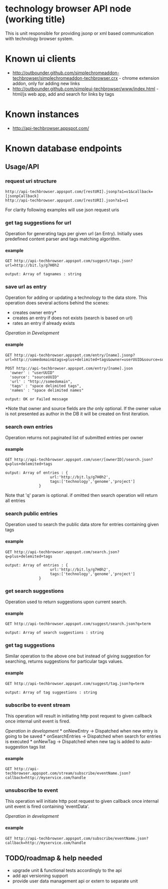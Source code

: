 # technology browser API node (working title) #
This is unit responsible for providing jsonp or xml based communication with technology browser system.

# Known ui clients #
* http://outbounder.github.com/simplechromeaddon-techbrowser/simplechromeaddon-techbrowser.crx - chrome extension addon, only for adding new links
* http://outbounder.github.com/simpleui-techbrowser/www/index.html - html/js web app, add and search for links by tags

# Known instances #
* http://api-techbrowser.appspot.com/

# Known database endpoints #

## Usage/API ##

### request uri structure ####
    http://api-techbrowser.appspot.com/[restURI].jsonp?a1=v1&callback=[jsonpCallback]
    http://api-techbrowser.appspot.com/[restURI].json?a1=v1
  
For clarity following examples will use json request uris

### get tag suggestions for url ###
Operation for generating tags per given url (an Entry). Initially uses predefined content parser and tags matching algorithm.
#### example ####
    GET http://api-techbrowser.appspot.com/suggest/tags.json?url=http://bit.ly/g7H0h2
  
    output: Array of tagnames : string

### save url as entry ###
Operation for adding or updating a technology to the data store. This operation does several actions behind the scenes:
  * creates owner entry*
  * creates an entry if does not exists (search is based on url)   
  * rates an entry if already exists
  
*Operation in Development*
   
#### example ####
    GET http://api-techbrowser.appspot.com/entry/[name].jsonp?url=http://somedomain&tags=plus+delimited+tags&owner=userUUID&source=sourceUUID&callback=methodName
  
    POST http://api-techbrowser.appspot.com/entry/[name].json
      'owner' : "userUUID"
      'source': "sourceUUID"
      'url' : "http://somedomain",
      'tags' : "space delimited tags",
      'names' : "space delimited names"

    output: OK or Failed message

*Note that owner and source fields are _the_ only optional. If the owner value is not presented as author in the DB it will be created on first iteration.

### search own entries ###
Operation returns not paginated list of submitted entries per owner 
#### example ####
    GET http://api-techbrowser.appspot.com/user/[ownerID]/search.json?q=plus+delemited+tags

    output: Array of entries : {
                        url:'http://bit.ly/g7H0h2',
                        tags:['technology','genome','project']
                   }
                   
Note that 'q' param is optional. if omitted then search operation will return all entries

### search public entries ###
Operation used to search the public data store for entries containing given tags
#### example ####
    GET http://api-techbrowser.appspot.com/search.json?q=plus+delemited+tags

    output: Array of entries : {
                        url:'http://bit.ly/g7H0h2',
                        tags:['technology','genome','project']
                   }
  

### get search suggestions ###
Operation used to return suggestions upon current search.
#### example ###
    GET http://api-techbrowser.appspot.com/suggest/search.json?q=term

    output: Array of search suggestions : string


### get tag suggestions ###
Similar operation to the above one but instead of giving suggestion for searching, returns suggestions for particular tags values.
#### example ####
    GET http://api-techbrowser.appspot.com/suggest/tag.json?q=term
  
    output: Array of tag suggestions : string

### subscribe to event stream ###
This operation will result in initiating http post request to given callback once internal unit event is fired.

*Operation in development*
    * onNewEntry -> Dispatched when new entry is going to be saved
    * onSearchEntries -> Dispatched when search for entries is executed
    * onNewTag -> Dispatched when new tag is added to auto-suggestion tags list
 
#### example ####
    GET http://api-techbrowser.appspot.com/stream/subscribe/eventName.json?callback=http://myservice.com/handle

### unsubscribe to event ###
This operation will initiate http post request to given callback once internal unit event is fired containing 'eventData'.

*Operation in development* 
 
#### example ####
    GET http://api-techbrowser.appspot.com/subscribe/eventName.json?callback=http://myservice.com/handle

## TODO/roadmap & help needed ##
  * upgrade unit & functional tests accordingly to the api
  * add api versioning support
  * provide user data management api or extern to separate unit
